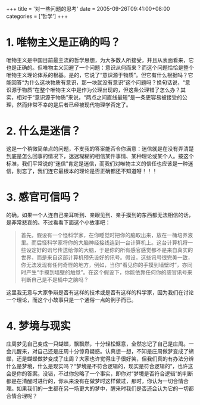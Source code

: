 +++
title = '对一些问题的思考'
date = 2005-09-26T09:41:00+08:00
categories = ['哲学']
+++

# 1\. 唯物主义是正确的吗？

唯物主义是中国目前最主流的哲学思想，为大多数人所接受，并且从表面看来，它也是正确的。但唯物主义回避了一个问题：意识从何而来？而这个问题恰恰是整个唯物主义理论体系的根基。是的，它说了“意识源于物质”。但它有什么根据吗？它能回答“为什么这块物质有意识，那一块就没有意识”这个问题吗？换句话说，“意识源于物质”在整个唯物主义中是作为公理出现的，但这条公理错了怎么办？其实，相对于“意识源于物质”来说，“两点之间直线最短”是一条更容易被接受的公理，然而非常不幸的是后者已经被现代物理学否定了。

# 2\. 什么是迷信？

这是一个稍微简单点的问题，不支我的答案能否令你满意：迷信就是在没有弄清楚到底是怎么回事的情况下，迷迷糊糊的相信某件事情、某种理论或某个人。按这个标准，我们平常说的“迷信”肯定是迷信，而我们对唯物主义的信任也应该是一种迷信，别忘了，我们连它最根本的理论是否正确都还不知道呀！！！

# 3\. 感官可信吗？

的确，如果一个人连自己亲耳听到、亲眼见到、亲手摸到的东西都无法相信的话，是非常悲哀的。不过看看下面这个小故事吧：

> 首先，假设有一个怪科学家，在你睡觉时把你的脑取出来，放在一桶培养液里。而后怪科学家将你的大脑神经接线连到一台计算机上。这台计算机将一些设定好的讯号传送给你的大脑，于是你的所有感官感觉都不是来自真实的世界，而是来自这部计算机预先设好的讯号。假设，这些讯号很完美一致，你无法发现有任何奇怪的地方，例如，当你“看见你的手摸到墙壁时”，亦同时产生“手摸到墙壁的触觉”。在这个假设下，你能依靠任何你的感官讯号来判断自己是不是桶中之脑吗？

这里我无意与大家争辩是否有这样的技术或是否有这样的科学家，因为我们在讨论一个理论，而这个小故事只是一个通俗一点的例子而已。

# 4\. 梦境与现实

庄周梦见自己变成一只蝴蝶，飘飘然，十分轻松惬意，全然忘记了自己是庄周。一会儿醒来，对自己还是庄周十分惊奇疑惑。认真想一想，不知是庄周做梦变成了蝴蝶，还是蝴蝶做梦变成了庄周？大家也许觉得庄子很好笑，但我们真的有办法分辨什么是梦境，什么是现实吗？“梦境是不符合逻辑的，现实是符合逻辑的”，也许这会是你的答案。没错，不过你忽略了一个事实，即你对“梦境是否符合逻辑”的判断都是在清醒时进行的，你从来没有在做梦时这样做过，那时，你认为一切合情合理。如果我们的一生都在另一场更大的梦中，醒来时我们是否还会认为它的一切都合情合理呢？
